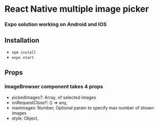 # React Native multiple image picker

### Expo solution working on Android and IOS

## Installation

- `npm install`
- `expo start`

## Props

### ImageBrowser component takes 4 props

- pickedImages?: Array, of selected images
- onRequestClose?: () => any,
- maxImages: Number, Optional param to specify max number of shown images
- style: Object,
